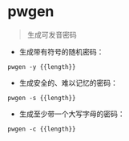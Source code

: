 # pwgen

> 生成可发音密码

- 生成带有符号的随机密码：

`pwgen -y {{length}}`

- 生成安全的、难以记忆的密码：

`pwgen -s {{length}}`

- 生成至少带一个大写字母的密码：

`pwgen -c {{length}}`

[#]: contributors: ([王興與·區塊鏈·Linux中國]，[诗翔])